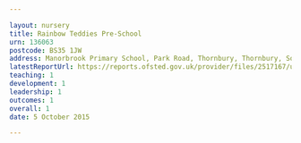 ```yaml
---

layout: nursery
title: Rainbow Teddies Pre-School
urn: 136063
postcode: BS35 1JW
address: Manorbrook Primary School, Park Road, Thornbury, Thornbury, South Glos, BS35 1JW
latestReportUrl: https://reports.ofsted.gov.uk/provider/files/2517167/urn/136063.pdf
teaching: 1
development: 1
leadership: 1
outcomes: 1
overall: 1
date: 5 October 2015

---
```

